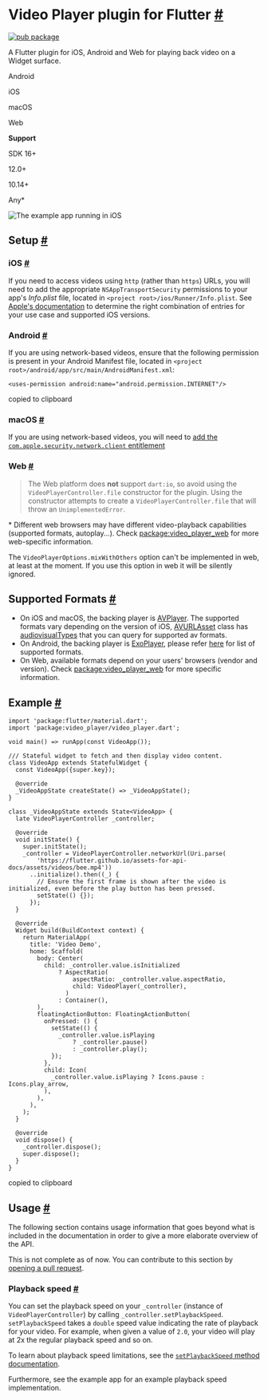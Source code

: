 Video Player plugin for Flutter [#](#video-player-plugin-for-flutter)
=====================================================================

[![pub package](https://img.shields.io/pub/v/video_player.svg)](https://pub.dev/packages/video_player)

A Flutter plugin for iOS, Android and Web for playing back video on a Widget surface.

Android

iOS

macOS

Web

**Support**

SDK 16+

12.0+

10.14+

Any\*

![The example app running in iOS](https://github.com/flutter/packages/blob/main/packages/video_player/video_player/doc/demo_ipod.gif?raw=true)

Setup [#](#setup)
-----------------

### iOS [#](#ios)

If you need to access videos using `http` (rather than `https`) URLs, you will need to add the appropriate `NSAppTransportSecurity` permissions to your app's _Info.plist_ file, located in `<project root>/ios/Runner/Info.plist`. See [Apple's documentation](https://developer.apple.com/documentation/bundleresources/information_property_list/nsapptransportsecurity) to determine the right combination of entries for your use case and supported iOS versions.

### Android [#](#android)

If you are using network-based videos, ensure that the following permission is present in your Android Manifest file, located in `<project root>/android/app/src/main/AndroidManifest.xml`:

    <uses-permission android:name="android.permission.INTERNET"/>
    

copied to clipboard

### macOS [#](#macos)

If you are using network-based videos, you will need to [add the `com.apple.security.network.client` entitlement](https://flutter.dev/to/macos-entitlements)

### Web [#](#web)

> The Web platform does **not** support `dart:io`, so avoid using the `VideoPlayerController.file` constructor for the plugin. Using the constructor attempts to create a `VideoPlayerController.file` that will throw an `UnimplementedError`.

\* Different web browsers may have different video-playback capabilities (supported formats, autoplay...). Check [package:video\_player\_web](https://pub.dev/packages/video_player_web) for more web-specific information.

The `VideoPlayerOptions.mixWithOthers` option can't be implemented in web, at least at the moment. If you use this option in web it will be silently ignored.

Supported Formats [#](#supported-formats)
-----------------------------------------

*   On iOS and macOS, the backing player is [AVPlayer](https://developer.apple.com/documentation/avfoundation/avplayer). The supported formats vary depending on the version of iOS, [AVURLAsset](https://developer.apple.com/documentation/avfoundation/avurlasset) class has [audiovisualTypes](https://developer.apple.com/documentation/avfoundation/avurlasset/1386800-audiovisualtypes?language=objc) that you can query for supported av formats.
*   On Android, the backing player is [ExoPlayer](https://google.github.io/ExoPlayer/), please refer [here](https://google.github.io/ExoPlayer/supported-formats.html) for list of supported formats.
*   On Web, available formats depend on your users' browsers (vendor and version). Check [package:video\_player\_web](https://pub.dev/packages/video_player_web) for more specific information.

Example [#](#example)
---------------------

    import 'package:flutter/material.dart';
    import 'package:video_player/video_player.dart';
    
    void main() => runApp(const VideoApp());
    
    /// Stateful widget to fetch and then display video content.
    class VideoApp extends StatefulWidget {
      const VideoApp({super.key});
    
      @override
      _VideoAppState createState() => _VideoAppState();
    }
    
    class _VideoAppState extends State<VideoApp> {
      late VideoPlayerController _controller;
    
      @override
      void initState() {
        super.initState();
        _controller = VideoPlayerController.networkUrl(Uri.parse(
            'https://flutter.github.io/assets-for-api-docs/assets/videos/bee.mp4'))
          ..initialize().then((_) {
            // Ensure the first frame is shown after the video is initialized, even before the play button has been pressed.
            setState(() {});
          });
      }
    
      @override
      Widget build(BuildContext context) {
        return MaterialApp(
          title: 'Video Demo',
          home: Scaffold(
            body: Center(
              child: _controller.value.isInitialized
                  ? AspectRatio(
                      aspectRatio: _controller.value.aspectRatio,
                      child: VideoPlayer(_controller),
                    )
                  : Container(),
            ),
            floatingActionButton: FloatingActionButton(
              onPressed: () {
                setState(() {
                  _controller.value.isPlaying
                      ? _controller.pause()
                      : _controller.play();
                });
              },
              child: Icon(
                _controller.value.isPlaying ? Icons.pause : Icons.play_arrow,
              ),
            ),
          ),
        );
      }
    
      @override
      void dispose() {
        _controller.dispose();
        super.dispose();
      }
    }
    

copied to clipboard

Usage [#](#usage)
-----------------

The following section contains usage information that goes beyond what is included in the documentation in order to give a more elaborate overview of the API.

This is not complete as of now. You can contribute to this section by [opening a pull request](https://github.com/flutter/packages/pulls).

### Playback speed [#](#playback-speed)

You can set the playback speed on your `_controller` (instance of `VideoPlayerController`) by calling `_controller.setPlaybackSpeed`. `setPlaybackSpeed` takes a `double` speed value indicating the rate of playback for your video. For example, when given a value of `2.0`, your video will play at 2x the regular playback speed and so on.

To learn about playback speed limitations, see the [`setPlaybackSpeed` method documentation](https://pub.dev/documentation/video_player/latest/video_player/VideoPlayerController/setPlaybackSpeed.html).

Furthermore, see the example app for an example playback speed implementation.